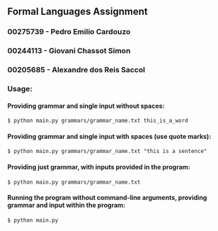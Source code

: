 ## Formal Languages Assignment 
### 00275739 - Pedro Emilio Cardouzo 
### 00244113 - Giovani Chassot Simon 
### 00205685 - Alexandre dos Reis Saccol

### Usage:

#### Providing grammar and single input without spaces:
``` $ python main.py grammars/grammar_name.txt this_is_a_word ```


#### Providing grammar and single input with spaces (use quote marks):
```$ python main.py grammars/grammar_name.txt "this is a sentence"```


#### Providing just grammar, with inputs provided in the program:
```$ python main.py grammars/grammar_name.txt```


#### Running the program without command-line arguments, providing grammar and input within the program:

```$ python main.py```
